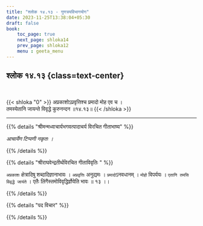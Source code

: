 ```yaml
---
title: "श्लोक १४.१३ - गुणत्रयविभागयोग"
date: 2023-11-25T13:38:04+05:30
draft: false
book:
    toc_page: true
    next_page: shloka14
    prev_page: shloka12
    menu : geeta_menu
---
```




## श्लोक १४.१३ {class=text-center}

<br/>

{{< shloka  "0"  >}}
अप्रकाशोऽप्रवृत्तिश्च प्रमादो मोह एव च ।   
तमस्येतानि जायन्ते विवृद्धे कुरुनन्दन ॥१४.१३॥
{{< /shloka >}}

---


{{% details "श्रीमन्मध्वाचार्यभगवत्पादाचर्य विरचित  गीताभाष्य" %}}

*आचार्येण टिप्पणी नकृतः ।*

{{% /details %}}



{{% details "श्रीराघवेन्द्रतीर्थविरचित गीताविवृतिः " %}}

`अप्रकाशः` क्षेत्रादिषु शब्दादिज्ञानाभावः । 
`अप्रवृत्तिः` अनुद्यमः । 
`प्रमादो`ऽनवधानम्‌ । `मोहो` विपर्ययः । 
`एतानि तमसि विवृद्धे जायंते` । 
एतैः लिंगैस्तमोविवृद्धिर्ज्ञेयेति भावः ॥ १३ ।।

{{% /details %}}


{{% details "पद विचार" %}}


{{% /details %}}
